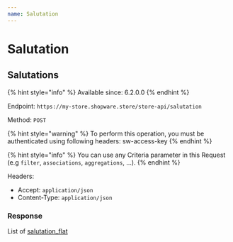```yaml
---
name: Salutation
---
```


# Salutation

## Salutations

{% hint style="info" %}
Available since: 6.2.0.0
{% endhint %}

Endpoint: `https://my-store.shopware.store/store-api/salutation`

Method: `POST`

{% hint style="warning" %}
To perform this operation, you must be authenticated using following headers:
sw-access-key
{% endhint %}

{% hint style="info" %}
You can use any Criteria parameter in this Request (e.g `filter`, `associations`, `aggregations`, ...).
{% endhint %}

Headers:

- Accept: `application/json`
- Content-Type: `application/json`

### Response

List of [salutation_flat](/schema/salutation_flat.md)
